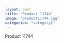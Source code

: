 ```yaml
---
layout: post
title: "Product 11744"
image: "product11744.jpg"
categories: "category1"
---
```

Product 11744
